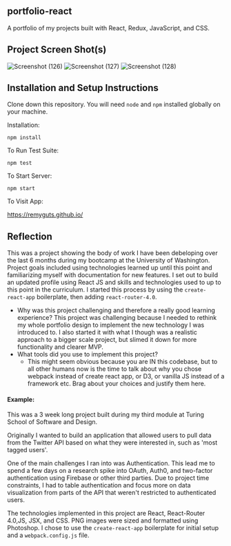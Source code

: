 
## portfolio-react





A portfolio of my projects built with React, Redux, JavaScript, and CSS.




## Project Screen Shot(s)

![Screenshot (126)](https://user-images.githubusercontent.com/56744605/80161372-08065a00-8585-11ea-98b6-07edb473ef1a.png)
![Screenshot (127)](https://user-images.githubusercontent.com/56744605/80161373-089ef080-8585-11ea-883d-48da808a2d4d.png)
![Screenshot (128)](https://user-images.githubusercontent.com/56744605/80161370-076dc380-8585-11ea-8602-ecaccbcef4f4.png)


## Installation and Setup Instructions

 

Clone down this repository. You will need `node` and `npm` installed globally on your machine.  

Installation:

`npm install`  

To Run Test Suite:  

`npm test`  

To Start Server:

`npm start`  

To Visit App:

https://remyguts.github.io/

## Reflection

  This was a project showing the body of work I have been debeloping over the last 6 months during my bootcamp at the University of Washington. Project goals included using technologies learned up until this point and familiarizing myself with documentation for new features.
  I set out to build an updated profile using React JS and skills and technologies used to up to this point in the curriculum. I started this process by using the `create-react-app` boilerplate, then adding `react-router-4.0`.
  - Why was this project challenging and therefore a really good learning experience?
  This project was challenging because I needed to rethink my whole portfolio design to implement the new technology I was introduced to. I also started it with what I though was a realistic approach to a bigger scale project, but slimed it down for more functionality and clearer MVP.
  - What tools did you use to implement this project?
      - This might seem obvious because you are IN this codebase, but to all other humans now is the time to talk about why you chose webpack instead of create react app, or D3, or vanilla JS instead of a framework etc. Brag about your choices and justify them here.  

#### Example:  

This was a 3 week long project built during my third module at Turing School of Software and Design.   

Originally I wanted to build an application that allowed users to pull data from the Twitter API based on what they were interested in, such as 'most tagged users'.   

One of the main challenges I ran into was Authentication. This lead me to spend a few days on a research spike into OAuth, Auth0, and two-factor authentication using Firebase or other third parties. Due to project time constraints, I had to table authentication and focus more on data visualization from parts of the API that weren't restricted to authenticated users.

The technologies implemented in this project are React, React-Router 4.0,JS, JSX, and CSS. PNG images were sized and formatted using Photoshop. I chose to use the `create-react-app` boilerplate for initial setup and a `webpack.config.js` file.
